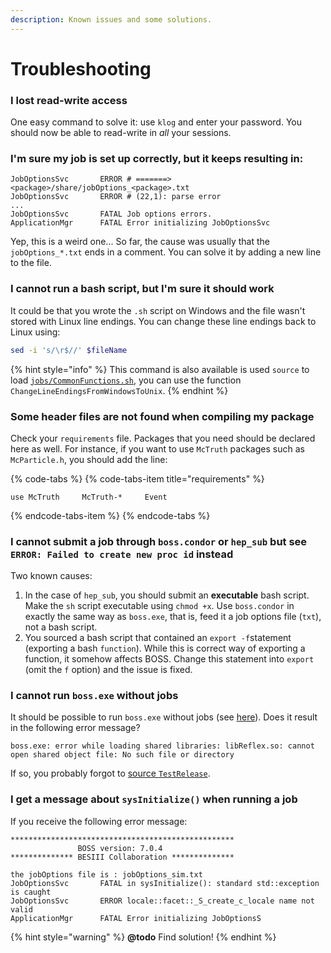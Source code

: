 ```yaml
---
description: Known issues and some solutions.
---
```


# Troubleshooting

### **I lost read-write access**

One easy command to solve it: use `klog` and enter your password. You should now be able to read-write in _all_ your sessions.

### I'm sure my job is set up correctly, but it keeps resulting in:

```text
JobOptionsSvc       ERROR # =======> <package>/share/jobOptions_<package>.txt
JobOptionsSvc       ERROR # (22,1): parse error
...
JobOptionsSvc       FATAL Job options errors.
ApplicationMgr      FATAL Error initializing JobOptionsSvc
```

Yep, this is a weird one... So far, the cause was usually that the `jobOptions_*.txt` ends in a comment. You can solve it by adding a new line to the file.

### I cannot run a bash script, but I'm sure it should work

It could be that you wrote the `.sh` script on Windows and the file wasn't stored with Linux line endings. You can change these line endings back to Linux using:

```bash
sed -i 's/\r$//' $fileName
```

{% hint style="info" %}
This command is also available is used `source` to load [`jobs/CommonFunctions.sh`](https://github.com/redeboer/BOSS_IniSelect/blob/master/jobs/CommonFunctions.sh), you can use the function `ChangeLineEndingsFromWindowsToUnix`.
{% endhint %}

### Some header files are not found when compiling my package

Check your `requirements` file. Packages that you need should be declared here as well. For instance, if you want to use `McTruth` packages such as `McParticle.h`, you should add the line:

{% code-tabs %}
{% code-tabs-item title="requirements" %}
```text
use McTruth     McTruth-*     Event
```
{% endcode-tabs-item %}
{% endcode-tabs %}

### I cannot submit a job through `boss.condor` or `hep_sub` but see `ERROR: Failed to create new proc id` instead

Two known causes:

1. In the case of `hep_sub`, you should submit an **executable** bash script. Make the `sh` script executable using `chmod +x`. Use `boss.condor` in exactly the same way as `boss.exe`, that is, feed it a job options file \(`txt`\), not a bash script.
2. You sourced a bash script that contained an `export -f`statement \(exporting a bash `function`\). While this is correct way of exporting a function, it somehow affects BOSS. Change this statement into `export` \(omit the `f` option\) and the issue is fixed.

### I cannot run `boss.exe` without jobs

It should be possible to run `boss.exe` without jobs \(see [here](../../tutorials/getting-started/setup.md#step-6-test-boss-using-boss-exe)\). Does it result in the following error message?

```text
boss.exe: error while loading shared libraries: libReflex.so: cannot open shared object file: No such file or directory
```

If so, you probably forgot to [source `TestRelease`](../../tutorials/getting-started/setup.md#step-5-implement-the-testrelease-package).

### I get a message about `sysInitialize()` when running a job

If you receive the following error message:

```text
**************************************************
               BOSS version: 7.0.4
************** BESIII Collaboration **************

the jobOptions file is : jobOptions_sim.txt
JobOptionsSvc       FATAL in sysInitialize(): standard std::exception is caught
JobOptionsSvc       ERROR locale::facet::_S_create_c_locale name not valid
ApplicationMgr      FATAL Error initializing JobOptionsS
```

{% hint style="warning" %}
**@todo** Find solution!
{% endhint %}


